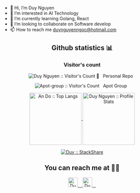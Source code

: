 - 👋 Hi, I’m Duy Nguyen
- 👀 I’m interested in AI Technology
- 🌱 I’m currently learning Golang, React
- 💞️ I’m looking to collaborate on Software develop
- 📫 How to reach me duynguyenngoc@hotmail.com


<h2 align="center">Github statistics 📊 </h2>

<h3 align="center">Visitor's count</h3>

<p align="center">
  <img
  src="https://profile-counter.glitch.me/{dnguyenngoc}/count.svg"
  alt="Duy Nguyen :: Visitor's Count 👀"
  />
  &nbsp Personal Repo &nbsp
</p>


<p align="center">
  <img
  src="https://profile-counter.glitch.me/{apot-group}/count.svg"
  alt="Apot-group :: Visitor's Count"
  />
  &nbsp Apot Group &nbsp
</p>

<p align="center">
  <a href="https://github.com/dnguyenngoc/github-readme-stats">
    <img
    align ="center"
    height="165"
    src="https://github-readme-stats.vercel.app/api/top-langs/?username=dnguyenngoc&langs_count=10&theme=tokyonight&layout=compact"
    alt="An Do :: Top Langs"
    />
  </a>
  <a href="https://github.com/dnguyenngoc/github-readme-stats">
    <img
    align="center"
    height="165"
    src="https://github-readme-stats.vercel.app/api?username=dnguyenngoc&show_icons=true&theme=tokyonight"
    alt="Duy Nguyen :: Profile Stats"
    />
  </a>
</p>

<p align="center">
  <a href="https://stackshare.io/dnguyenngoc/my-personal-stack">
    <img
    src="http://img.shields.io/badge/tech-stack-0690fa.svg?style=flat"
    alt="Duy  :: StackShare"
    />
  </a>
</p>

## <h2 align="center">You can reach me at 📱📱 </h2>

<p align="center">
  <a href="https://www.facebook.com/dan00pot">
    <img
    src="https://www.vectorlogo.zone/logos/facebook/facebook-tile.svg"
    alt="Duy Nguyen's Facebook Profile"
    height="30" width="30"
    />
    &nbsp;&nbsp
  </a>
  
  <a href="https://www.linkedin.com/in/dnguyenngoc/">
    <img
    src="https://www.vectorlogo.zone/logos/linkedin/linkedin-icon.svg"
    alt="Duy Nguyen's Linkedin Profile"
    height="30" width="30"
    />
    &nbsp;&nbsp
  </a>

<!---
dnguyenngoc/dnguyenngoc is a ✨ special ✨ repository because its `README.md` (this file) appears on your GitHub profile.
You can click the Preview link to take a look at your changes.
--->
